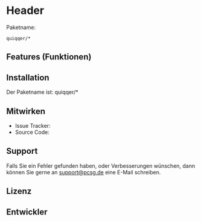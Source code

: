 
Header
========



Paketname:

    quiqqer/*


Features (Funktionen)
--------


Installation
------------

Der Paketname ist: quiqqer/*


Mitwirken
----------

- Issue Tracker: 
- Source Code: 


Support
-------

Falls Sie ein Fehler gefunden haben, oder Verbesserungen wünschen,
dann können Sie gerne an support@pcsg.de eine E-Mail schreiben.


Lizenz
-------


Entwickler
--------